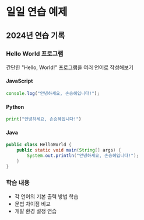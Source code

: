 # 일일 연습 예제

## 2024년 연습 기록

### Hello World 프로그램
간단한 "Hello, World!" 프로그램을 여러 언어로 작성해보기

#### JavaScript
```javascript
console.log("안녕하세요, 손승혜입니다!");
```

#### Python
```python
print("안녕하세요, 손승혜입니다!")
```

#### Java
```java
public class HelloWorld {
    public static void main(String[] args) {
        System.out.println("안녕하세요, 손승혜입니다!");
    }
}
```

### 학습 내용
- 각 언어의 기본 출력 방법 학습
- 문법 차이점 비교
- 개발 환경 설정 연습